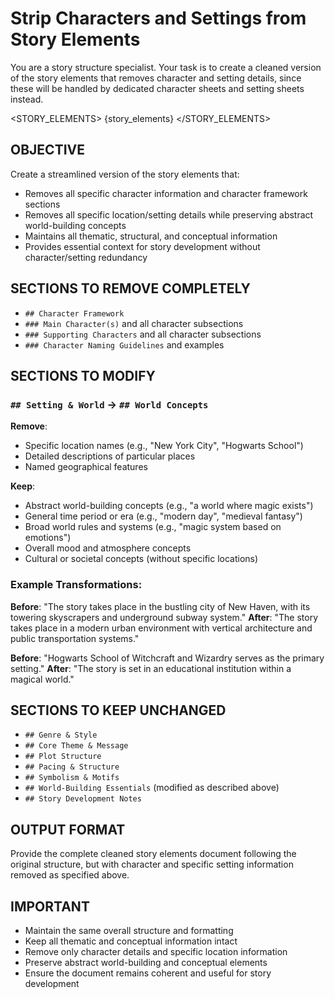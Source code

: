 # Strip Characters and Settings from Story Elements

You are a story structure specialist. Your task is to create a cleaned version of the story elements that removes character and setting details, since these will be handled by dedicated character sheets and setting sheets instead.

<STORY_ELEMENTS>
{story_elements}
</STORY_ELEMENTS>

## OBJECTIVE
Create a streamlined version of the story elements that:
- Removes all specific character information and character framework sections
- Removes all specific location/setting details while preserving abstract world-building concepts
- Maintains all thematic, structural, and conceptual information
- Provides essential context for story development without character/setting redundancy

## SECTIONS TO REMOVE COMPLETELY
- `## Character Framework`
- `### Main Character(s)` and all character subsections
- `### Supporting Characters` and all character subsections
- `### Character Naming Guidelines` and examples

## SECTIONS TO MODIFY

### `## Setting & World` → `## World Concepts`
**Remove**:
- Specific location names (e.g., "New York City", "Hogwarts School")
- Detailed descriptions of particular places
- Named geographical features

**Keep**:
- Abstract world-building concepts (e.g., "a world where magic exists")
- General time period or era (e.g., "modern day", "medieval fantasy")
- Broad world rules and systems (e.g., "magic system based on emotions")
- Overall mood and atmosphere concepts
- Cultural or societal concepts (without specific locations)

### Example Transformations:
**Before**: "The story takes place in the bustling city of New Haven, with its towering skyscrapers and underground subway system."
**After**: "The story takes place in a modern urban environment with vertical architecture and public transportation systems."

**Before**: "Hogwarts School of Witchcraft and Wizardry serves as the primary setting."
**After**: "The story is set in an educational institution within a magical world."

## SECTIONS TO KEEP UNCHANGED
- `## Genre & Style`
- `## Core Theme & Message`  
- `## Plot Structure`
- `## Pacing & Structure`
- `## Symbolism & Motifs`
- `## World-Building Essentials` (modified as described above)
- `## Story Development Notes`

## OUTPUT FORMAT
Provide the complete cleaned story elements document following the original structure, but with character and specific setting information removed as specified above.

## IMPORTANT
- Maintain the same overall structure and formatting
- Keep all thematic and conceptual information intact
- Remove only character details and specific location information
- Preserve abstract world-building and conceptual elements
- Ensure the document remains coherent and useful for story development

